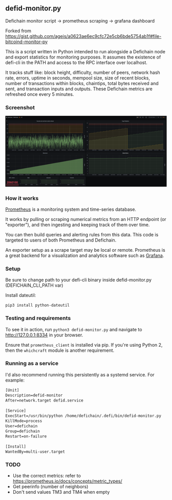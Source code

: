 ## defid-monitor.py

Defichain monitor script -> prometheus scraping -> grafana dashboard

Forked from https://gist.github.com/ageis/a0623ae6ec9cfc72e5cb6bde5754ab1f#file-bitcoind-monitor-py

This is a script written in Python intended to run alongside a Defichain node and export statistics for monitoring purposes. It assumes the existence of defi-cli in the PATH and access to the RPC interface over localhost.

It tracks stuff like: block height, difficulty, number of peers, network hash rate, errors, uptime in seconds, mempool size, size of recent blocks, number of transactions within blocks, chaintips, total bytes received and sent, and transaction inputs and outputs. These Defichain metrics are refreshed once every 5 minutes.

### Screenshot

![Screenshot](./docs/screenshot-grafana.png)

### How it works

[Prometheus](https://prometheus.io) is a monitoring system and time-series database.

It works by pulling or scraping numerical metrics from an HTTP endpoint (or "exporter"), and then ingesting and keeping track of them over time.

You can then build queries and alerting rules from this data. This code is targeted to users of both Prometheus and Defichain.

An exporter setup as a scrape target may be local or remote. Prometheus is a great backend for a visualization and analytics software such as [Grafana](https://grafana.com).

### Setup

Be sure to change path to your defi-cli binary inside defid-monitor.py (DEFICHAIN_CLI_PATH var)

Install dateutil:
```
pip3 install python-dateutil
```

### Testing and requirements

To see it in action, run `python3 defid-monitor.py` and navigate to http://127.0.0.1:8334 in your browser.

Ensure that `prometheus_client` is installed via pip. If you're using Python 2, then the `whichcraft` module is another requirement.

### Running as a service

I'd also recommend running this persistently as a systemd service. For example:

```
[Unit]
Description=defid-monitor
After=network.target defid.service

[Service]
ExecStart=/usr/bin/python /home/defichain/.defi/bin/defid-monitor.py
KillMode=process
User=defichain
Group=defichain
Restart=on-failure

[Install]
WantedBy=multi-user.target
```

### TODO

- Use the correct metrics: refer to https://prometheus.io/docs/concepts/metric_types/
- Get peerinfo (number of neighbors)
- Don't send values TM3 and TM4 when empty
